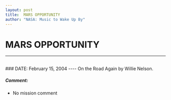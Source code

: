 ```yaml
---
layout: post
title:  MARS OPPORTUNITY
author: "NASA: Music to Wake Up By"
---
```


# MARS OPPORTUNITY
----
<br/>
### DATE: February 15, 2004
----
On the Road Again by Willie Nelson.

##### Comment:
* No mission comment

